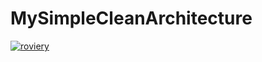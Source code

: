 # MySimpleCleanArchitecture

[![roviery](https://circleci.com/gh/roviery/MySimpleCleanArchitecture.svg?style=svg)](<(https://circleci.com/gh/roviery/MySimpleCleanArchitecture.svg?style=svg)>)
